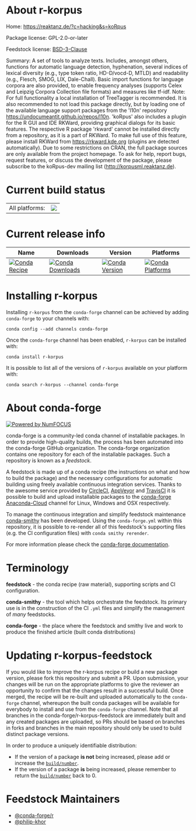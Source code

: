 About r-korpus
==============

Home: https://reaktanz.de/?c=hacking&s=koRpus

Package license: GPL-2.0-or-later

Feedstock license: [BSD-3-Clause](https://github.com/conda-forge/r-korpus-feedstock/blob/master/LICENSE.txt)

Summary: A set of tools to analyze texts. Includes, amongst others, functions for automatic language detection, hyphenation, several indices of lexical diversity (e.g., type token ratio, HD-D/vocd-D, MTLD) and readability (e.g., Flesch, SMOG, LIX, Dale-Chall). Basic import functions for language corpora are also provided, to enable frequency analyses (supports Celex and Leipzig Corpora Collection file formats) and measures like tf-idf. Note: For full functionality a local installation of TreeTagger is recommended. It is also recommended to not load this package directly, but by loading one of the available language support packages from the 'l10n' repository <https://undocumeantit.github.io/repos/l10n>. 'koRpus' also includes a plugin for the R GUI and IDE RKWard, providing graphical dialogs for its basic features. The respective R package 'rkward' cannot be installed directly from a repository, as it is a part of RKWard. To make full use of this feature, please install RKWard from <https://rkward.kde.org> (plugins are detected automatically). Due to some restrictions on CRAN, the full package sources are only available from the project homepage. To ask for help, report bugs, request features, or discuss the development of the package, please subscribe to the koRpus-dev mailing list (<http://korpusml.reaktanz.de>).

Current build status
====================


<table><tr><td>All platforms:</td>
    <td>
      <a href="https://dev.azure.com/conda-forge/feedstock-builds/_build/latest?definitionId=7438&branchName=master">
        <img src="https://dev.azure.com/conda-forge/feedstock-builds/_apis/build/status/r-korpus-feedstock?branchName=master">
      </a>
    </td>
  </tr>
</table>

Current release info
====================

| Name | Downloads | Version | Platforms |
| --- | --- | --- | --- |
| [![Conda Recipe](https://img.shields.io/badge/recipe-r--korpus-green.svg)](https://anaconda.org/conda-forge/r-korpus) | [![Conda Downloads](https://img.shields.io/conda/dn/conda-forge/r-korpus.svg)](https://anaconda.org/conda-forge/r-korpus) | [![Conda Version](https://img.shields.io/conda/vn/conda-forge/r-korpus.svg)](https://anaconda.org/conda-forge/r-korpus) | [![Conda Platforms](https://img.shields.io/conda/pn/conda-forge/r-korpus.svg)](https://anaconda.org/conda-forge/r-korpus) |

Installing r-korpus
===================

Installing `r-korpus` from the `conda-forge` channel can be achieved by adding `conda-forge` to your channels with:

```
conda config --add channels conda-forge
```

Once the `conda-forge` channel has been enabled, `r-korpus` can be installed with:

```
conda install r-korpus
```

It is possible to list all of the versions of `r-korpus` available on your platform with:

```
conda search r-korpus --channel conda-forge
```


About conda-forge
=================

[![Powered by NumFOCUS](https://img.shields.io/badge/powered%20by-NumFOCUS-orange.svg?style=flat&colorA=E1523D&colorB=007D8A)](http://numfocus.org)

conda-forge is a community-led conda channel of installable packages.
In order to provide high-quality builds, the process has been automated into the
conda-forge GitHub organization. The conda-forge organization contains one repository
for each of the installable packages. Such a repository is known as a *feedstock*.

A feedstock is made up of a conda recipe (the instructions on what and how to build
the package) and the necessary configurations for automatic building using freely
available continuous integration services. Thanks to the awesome service provided by
[CircleCI](https://circleci.com/), [AppVeyor](https://www.appveyor.com/)
and [TravisCI](https://travis-ci.com/) it is possible to build and upload installable
packages to the [conda-forge](https://anaconda.org/conda-forge)
[Anaconda-Cloud](https://anaconda.org/) channel for Linux, Windows and OSX respectively.

To manage the continuous integration and simplify feedstock maintenance
[conda-smithy](https://github.com/conda-forge/conda-smithy) has been developed.
Using the ``conda-forge.yml`` within this repository, it is possible to re-render all of
this feedstock's supporting files (e.g. the CI configuration files) with ``conda smithy rerender``.

For more information please check the [conda-forge documentation](https://conda-forge.org/docs/).

Terminology
===========

**feedstock** - the conda recipe (raw material), supporting scripts and CI configuration.

**conda-smithy** - the tool which helps orchestrate the feedstock.
                   Its primary use is in the construction of the CI ``.yml`` files
                   and simplify the management of *many* feedstocks.

**conda-forge** - the place where the feedstock and smithy live and work to
                  produce the finished article (built conda distributions)


Updating r-korpus-feedstock
===========================

If you would like to improve the r-korpus recipe or build a new
package version, please fork this repository and submit a PR. Upon submission,
your changes will be run on the appropriate platforms to give the reviewer an
opportunity to confirm that the changes result in a successful build. Once
merged, the recipe will be re-built and uploaded automatically to the
`conda-forge` channel, whereupon the built conda packages will be available for
everybody to install and use from the `conda-forge` channel.
Note that all branches in the conda-forge/r-korpus-feedstock are
immediately built and any created packages are uploaded, so PRs should be based
on branches in forks and branches in the main repository should only be used to
build distinct package versions.

In order to produce a uniquely identifiable distribution:
 * If the version of a package **is not** being increased, please add or increase
   the [``build/number``](https://conda.io/docs/user-guide/tasks/build-packages/define-metadata.html#build-number-and-string).
 * If the version of a package **is** being increased, please remember to return
   the [``build/number``](https://conda.io/docs/user-guide/tasks/build-packages/define-metadata.html#build-number-and-string)
   back to 0.

Feedstock Maintainers
=====================

* [@conda-forge/r](https://github.com/conda-forge/r/)
* [@philip-khor](https://github.com/philip-khor/)

